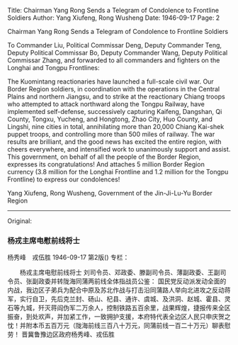 Title: Chairman Yang Rong Sends a Telegram of Condolence to Frontline Soldiers
Author: Yang Xiufeng, Rong Wusheng
Date: 1946-09-17
Page: 2

Chairman Yang Rong Sends a Telegram of Condolence to Frontline Soldiers

To Commander Liu, Political Commissar Deng, Deputy Commander Teng, Deputy Political Commissar Bo, Deputy Commander Wang, Deputy Political Commissar Zhang, and forwarded to all commanders and fighters on the Longhai and Tongpu Frontlines:

The Kuomintang reactionaries have launched a full-scale civil war. Our Border Region soldiers, in coordination with the operations in the Central Plains and northern Jiangsu, and to strike at the reactionary Chiang troops who attempted to attack northward along the Tongpu Railway, have implemented self-defense, successively capturing Kaifeng, Dangshan, Qi County, Tongxu, Yucheng, and Hongtong, Zhao City, Huo County, and Lingshi, nine cities in total, annihilating more than 20,000 Chiang Kai-shek puppet troops, and controlling more than 500 miles of railway. The war results are brilliant, and the good news has excited the entire region, with cheers everywhere, and intensified work to unanimously support and assist. This government, on behalf of all the people of the Border Region, expresses its congratulations! And attaches 5 million Border Region currency (3.8 million for the Longhai Frontline and 1.2 million for the Tongpu Frontline) to express our condolences!

Yang Xiufeng, Rong Wusheng, Government of the Jin-Ji-Lu-Yu Border Region



<hr /> 

Original: 


### 杨戎主席电慰前线将士
杨秀峰　戎伍胜
1946-09-17
第2版()
专栏：

　　杨戎主席电慰前线将士
    刘司令员、邓政委、滕副司令员、薄副政委、王副司令员、张副政委并转陇海同蒲两前线全体指战员公鉴：
    国民党反动派发动全面的内战，我边区子弟兵为配合中原及苏北作战与打击沿同蒲路人举向北进攻之反动蒋军，实行自卫，先后克兰封、砀山、杞县、通许、虞城、及洪洞、赵城、霍县、灵石等九城，歼灭蒋阎伪军二万余人，控制铁路五百余里，战果辉煌，捷报传来全区振奋，到处欢声，并加紧工作，一致拥护支援，本府特代表全边区人民只申庆贺之忱！并附本币五百万元（陇海前线三百八十万元，同蒲前线一百二十万元）聊表慰劳！
    晋冀鲁豫边区政府杨秀峰、戎伍胜
